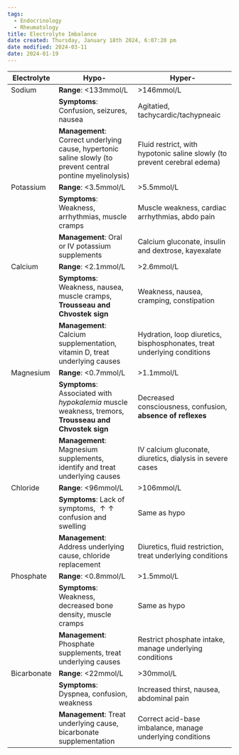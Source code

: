 ```yaml
---
tags:
  - Endocrinology
  - Rheumatology
title: Electrolyte Imbalance
date created: Thursday, January 18th 2024, 6:07:20 pm
date modified: 2024-03-11
date: 2024-01-19
---
```


| Electrolyte | Hypo-                   | Hyper-                       |
| ------------|------------------------|-----------------------------|
| Sodium      | **Range**: <133mmol/L  | >146mmol/L                  |
|             | **Symptoms**: Confusion, seizures, nausea | Agitatied, tachycardic/tachypneaic      |
|             | **Management**: Correct underlying cause, hypertonic saline slowly (to prevent central pontine myelinolysis) | Fluid restrict, with hypotonic saline slowly (to prevent cerebral edema) |
| Potassium   | **Range**: <3.5mmol/L  | >5.5mmol/L                  |
|             | **Symptoms**: Weakness, arrhythmias, muscle cramps | Muscle weakness, cardiac arrhythmias, abdo pain |
|             | **Management**: Oral or IV potassium supplements | Calcium gluconate, insulin and dextrose, kayexalate |
| Calcium     | **Range**: <2.1mmol/L  | >2.6mmol/L                  |
|             | **Symptoms**: Weakness, nausea, muscle cramps, **Trousseau and Chvostek sign** | Weakness, nausea, cramping, constipation |
|             | **Management**: Calcium supplementation, vitamin D, treat underlying causes | Hydration, loop diuretics, bisphosphonates, treat underlying conditions |
| Magnesium   | **Range**: <0.7mmol/L  | >1.1mmol/L                  |
|             | **Symptoms**: Associated with _hypokalemia_ muscle weakness, tremors, **Trousseau and Chvostek sign** | Decreased consciousness, confusion, **absence of reflexes** |
|             | **Management**: Magnesium supplements, identify and treat underlying causes | IV calcium gluconate, diuretics, dialysis in severe cases |
| Chloride    | **Range**: <96mmol/L   | >106mmol/L                  |
|             | **Symptoms**: Lack of symptoms, $\uparrow\uparrow$ confusion and swelling | Same as hypo |
|             | **Management**: Address underlying cause, chloride replacement | Diuretics, fluid restriction, treat underlying conditions |
| Phosphate   | **Range**: <0.8mmol/L  | >1.5mmol/L                  |
|             | **Symptoms**: Weakness, decreased bone density, muscle cramps | Same as hypo |
|             | **Management**: Phosphate supplements, treat underlying causes | Restrict phosphate intake, manage underlying conditions |
| Bicarbonate | **Range**: <22mmol/L | >30mmol/L | 
|             | **Symptoms**: Dyspnea, confusion, weakness | Increased thirst, nausea, abdominal pain |
|             | **Management**: Treat underlying cause, bicarbonate supplementation | Correct acid-base imbalance, manage underlying conditions |
